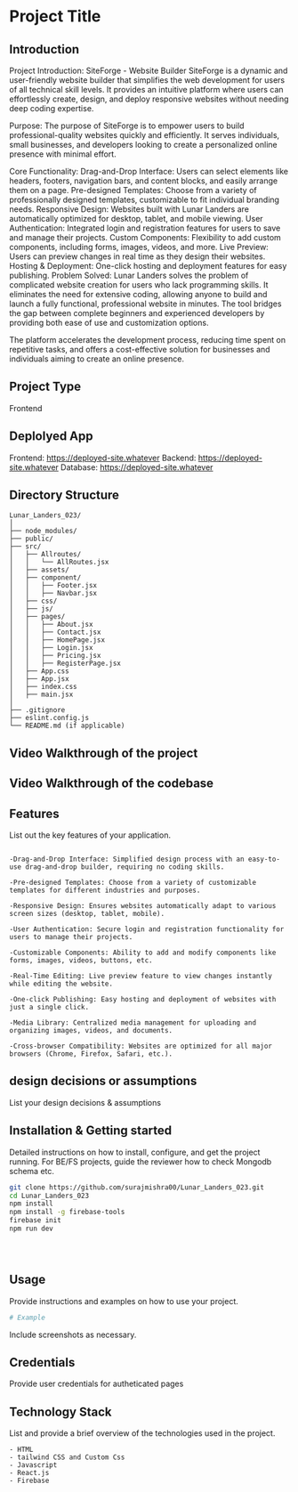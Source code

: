 # Project Title

## Introduction

Project Introduction: SiteForge - Website Builder
 SiteForge is a dynamic and user-friendly website builder that simplifies the web development for users of all technical skill levels. It provides an intuitive platform where users can effortlessly create, design, and deploy responsive websites without needing deep coding expertise.

Purpose:
The purpose of SiteForge is to empower users to build professional-quality websites quickly and efficiently. It serves individuals, small businesses, and developers looking to create a personalized online presence with minimal effort.

Core Functionality:
Drag-and-Drop Interface: Users can select elements like headers, footers, navigation bars, and content blocks, and easily arrange them on a page.
Pre-designed Templates: Choose from a variety of professionally designed templates, customizable to fit individual branding needs.
Responsive Design: Websites built with Lunar Landers are automatically optimized for desktop, tablet, and mobile viewing.
User Authentication: Integrated login and registration features for users to save and manage their projects.
Custom Components: Flexibility to add custom components, including forms, images, videos, and more.
Live Preview: Users can preview changes in real time as they design their websites.
Hosting & Deployment: One-click hosting and deployment features for easy publishing.
Problem Solved:
Lunar Landers solves the problem of complicated website creation for users who lack programming skills. It eliminates the need for extensive coding, allowing anyone to build and launch a fully functional, professional website in minutes. The tool bridges the gap between complete beginners and experienced developers by providing both ease of use and customization options.

The platform accelerates the development process, reducing time spent on repetitive tasks, and offers a cost-effective solution for businesses and individuals aiming to create an online presence.
## Project Type
Frontend 

## Deplolyed App
Frontend: https://deployed-site.whatever
Backend: https://deployed-site.whatever
Database: https://deployed-site.whatever

## Directory Structure
```
Lunar_Landers_023/
│
├── node_modules/
├── public/
├── src/
│   ├── Allroutes/
│   │   └── AllRoutes.jsx
│   ├── assets/
│   ├── component/
│   │   ├── Footer.jsx
│   │   ├── Navbar.jsx
│   ├── css/
│   ├── js/
│   ├── pages/
│   │   ├── About.jsx
│   │   ├── Contact.jsx
│   │   ├── HomePage.jsx
│   │   ├── Login.jsx
│   │   ├── Pricing.jsx
│   │   ├── RegisterPage.jsx
│   ├── App.css
│   ├── App.jsx
│   ├── index.css
│   ├── main.jsx
│
├── .gitignore
├── eslint.config.js
└── README.md (if applicable)
```

## Video Walkthrough of the project

## Video Walkthrough of the codebase


## Features
List out the key features of your application.

```

-Drag-and-Drop Interface: Simplified design process with an easy-to-use drag-and-drop builder, requiring no coding skills.

-Pre-designed Templates: Choose from a variety of customizable templates for different industries and purposes.

-Responsive Design: Ensures websites automatically adapt to various screen sizes (desktop, tablet, mobile).

-User Authentication: Secure login and registration functionality for users to manage their projects.

-Customizable Components: Ability to add and modify components like forms, images, videos, buttons, etc.

-Real-Time Editing: Live preview feature to view changes instantly while editing the website.

-One-click Publishing: Easy hosting and deployment of websites with just a single click.

-Media Library: Centralized media management for uploading and organizing images, videos, and documents.

-Cross-browser Compatibility: Websites are optimized for all major browsers (Chrome, Firefox, Safari, etc.).

```


## design decisions or assumptions
List your design decisions & assumptions

## Installation & Getting started
Detailed instructions on how to install, configure, and get the project running. For BE/FS projects, guide the reviewer how to check Mongodb schema etc.

```bash
git clone https://github.com/surajmishra00/Lunar_Landers_023.git
cd Lunar_Landers_023
npm install
npm install -g firebase-tools
firebase init
npm run dev





```

## Usage
Provide instructions and examples on how to use your project.

```bash
# Example
```

Include screenshots as necessary.

## Credentials
Provide user credentials for autheticated pages




## Technology Stack
List and provide a brief overview of the technologies used in the project.
```
- HTML
- tailwind CSS and Custom Css
- Javascript
- React.js
- Firebase
```
